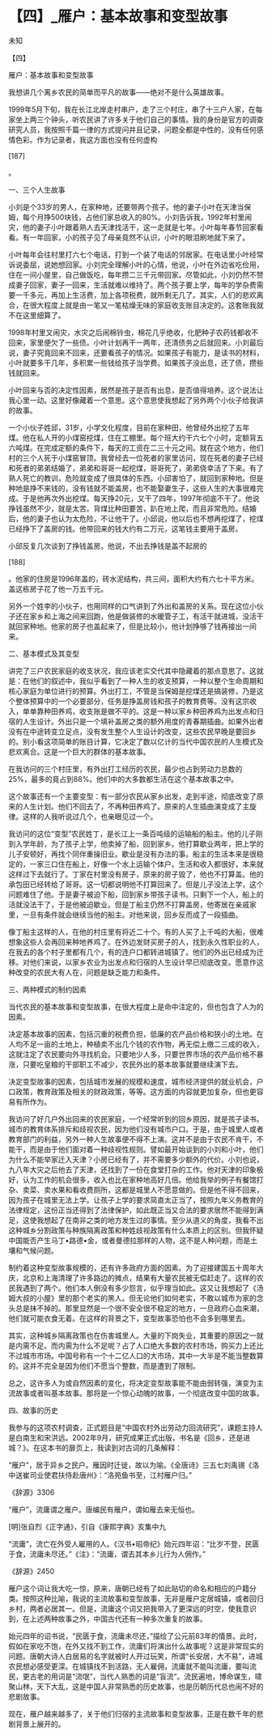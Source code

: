 # 【四】_雁户：基本故事和变型故事

未知

【四】

雁户：基本故事和变型故事

我想讲几个离乡农民的简单而平凡的故事——绝对不是什么英雄故事。

1999年5月下旬，我在长江北岸走村串户，走了三个村庄，串了十三户人家，在每家坐上两三个钟头，听农民讲了许多关于他们自己的事情。我的身份是官方的调查研究人员，我按照千篇一律的方式提问并且记录，问题全都是中性的，没有任何感情色彩。作为记录者，我这方面也没有任何虚构

[187]

。

一、三个人生故事

小刘是个33岁的男人，在家种地，还要带两个孩子。他的妻子小叶在天津当保姆，每个月挣500块钱，占他们家总收入的80%。小刘告诉我，1992年村里闹灾，他的妻子小叶跟着熟人去天津找活干，这一走就是七年。小叶每年春节回家看看。有一年回家，小的孩子见了母亲竟然不认识，小叶的眼泪刷地就下来了。

小叶每年会往村里打六七个电话，打到一个装了电话的邻居家。在电话里小叶经常诉说委屈，说她想回家。小刘完全理解小叶的心情，他说，小叶在外边省吃俭用，住在一间小屋里，自己做饭吃，每年攒二三千元带回家。尽管如此，小刘仍然不赞成妻子回家，妻子一回来，生活就难以维持了。两个孩子要上学，每年的学杂费需要一千多元，再加上生活费，加上各项税费，就所剩无几了。其实，人们的悲欢离合，在很大程度上就是由一笔又一笔枯燥无味的家庭收支账目决定的。这套账我就不在这里细算了。

1998年村里又闹灾，水灾之后闹棉铃虫，棉花几乎绝收，化肥种子农药钱都收不回来，家里便欠了一些债。小叶计划再干一两年，还清债务之后就回来。小刘最后说，妻子究竟回来不回来，还要看孩子的情况。如果孩子有能力，是读书的材料，小叶就要多干几年，多积累一些钱给孩子当学费。如果孩子没出息，还了债，攒些钱就回来。

小叶回来与否的决定性因素，居然是孩子是否有出息，是否值得培养。这个说法让我心里一动。这里好像藏着一个意思。这个意思使我想起了另外两个小伙子给我讲的故事。

一个小伙子姓邱，31岁，小学文化程度，目前在家种田，他曾经外出挖了五年煤。他在私人开的小煤窑挖煤，住在工棚里。每个班大约干六七个小时，定额背五六吨煤。在完成定额的条件下，每天的工资在二三十元之间。就在这个地方，他们村的三个人死于小煤窑冒顶。我曾经去一位死者的家里访问，现在死者的妻子已经和死者的弟弟结婚了，弟弟和哥哥一起挖煤，哥哥死了，弟弟侥幸活了下来。有了熟人死亡的教训，危险就变成了很具体的东西。小邱害怕了，就回到家种地。但是种地是挣不来钱的，没有钱就不能盖房，也不能娶妻生子，这些人生的大事很难完成。于是他再次外出挖煤。每天挣20元，又干了四年，1997年彻底不干了。他说挣钱虽然不少，就是太苦。背煤比种田要苦，趴在地上爬，而且非常危险。结婚后，他的妻子也认为太危险，不让他干了。小邱说，他以后也不想再挖煤了，挖煤已经挣下了盖房的钱。他带回来的钱大约有二万元，这笔钱主要用于盖房。

小邱反复几次谈到了挣钱盖房。他说，不出去挣钱是盖不起房的

[188]

。他家的住房是1996年盖的，砖水泥结构，共三间，面积大约有六七十平方米。盖这栋房子花了他一万五千元。

另外一个姓李的小伙子，也用同样的口气讲到了外出和盖房的关系。现在这位小伙子还在家乡和上海之间来回跑，他是做装修的水暖管子工，有活干就进城，没活干就回家种地。他家的房子也盖起来了，但是比较小，他计划挣够了钱再接出一间来。

二、基本模式及其变型

讲完了三户农民家庭的收支状况，我应该老实交代其中隐藏着的那点意思了。这就是：在他们的叙述中，我似乎看到了一种人生的收支预算，一种以整个生命周期和核心家庭为单位进行的预算。外出打工，不管是当保姆是挖煤还是搞装修，乃是这个整体预算中的一个必要部分，任务是挣盖房钱和孩子的教育费等。没有这宗收入，单单靠种田养鸡，收支账是做不平的。这是一种以家乡种田养鸡为出发点和归宿的人生设计。外出只是一个填补盖房之类的额外用度的青春期插曲。如果外出者没有在中途转变立足点，没有发生整个人生设计的改变，这些农民早晚是要回乡的。别小看这项简单的账目计算，它决定了数以亿计的当代中国农民的人生模式及悲欢离合。这是一个巨大的群体的基本故事。

在我访问的三个村庄里，有外出打工经历的农民，最少也占到劳动力总数的25%，最多的竟占到88%。他们中的大多数都生活在这个基本故事之中。

这个故事还有一个主要变型：有一部分农民从家乡出发，走到半途，彻底改变了原来的人生计划。他们不回去了，不再种田养鸡了。原来的人生插曲演变成了主旋律。这样的人我听说过几个，也亲眼见过一个。

我访问的这位“变型”农民姓丁，是长江上一条百吨级的运输船的船主。他的儿子刚到入学年龄，为了孩子上学，他卖掉了船，回到家乡。他打算歇业两年，把上学的儿子安顿好，再找个同伴重操旧业。歇业是没有办法的事。船主的生活本来是很稳定的，一家三口住在船上，好像一个水上运输个体户。生活和收入都很好，本来就这样过下去就行了。丁家在村里没有房子，原来的房子毁了，他也不打算盖。他的承包田已经转给了哥哥。这一切都说明他不打算回来了。但是儿子没法上学，这个问题难住了他。于是妻子被迫下船，回到家乡带孩子读书。只剩下一个人，船上的活就没法干了，于是他被迫歇业。但是丁船主仍然不打算盖房，他寄居在亲戚家里，一旦有条件就会继续当他的船主。对他来说，回乡反而成了一段插曲。

像丁船主这样的人，在他的村庄里有将近二十个。有的人买了上千吨的大船，很难想象这些人会再回来种地养鸡了。在外边发财买房子的人，找到永久性职业的人，在我去的各个村子里都有几个，有的连户口都转进城镇了。他们的外出已经成为迁移。对他们来说，以家乡农业为出发点和归宿的人生设计早已彻底改变。愿意作这种改变的农民大有人在，问题是缺乏能力和条件。

三、两种模式的制约因素

当代农民的基本故事和变型故事，在很大程度上是命中注定的，但也包含了人为的因素。

决定基本故事的因素，包括沉重的税费负担，低廉的农产品价格和狭小的土地。在人均不足一亩的土地上，种植卖不出几个钱的农作物，再无偿上缴二三成的收入，这就注定了农民要向外寻找机会。只要地少人多，只要世界市场的农产品价格不暴涨，只要吃皇粮的干部职工不减少，农民外出的基本故事就要继续演下去。

决定变型故事的因素，包括城市发展的规模和速度，城市经济提供的就业机会，户口政策，教育政策及相关的财政政策，等等。这方面的内容就更加复杂，但也更容易有所作为。

我访问了好几户外出回来的农民家庭，一个经常听到的回乡原因，就是孩子读书。城市的教育体系排斥和歧视农民，因为他们没有城市户口。于是，由于城里人或者教育部门的利益，另外一种人生故事便不得不上演。这并不是由于农民不肯干，不能干，而是由于他们面对着一种歧视性规则。譬如最开始谈到的小刘和小叶，他们为什么不能举家迁入天津？小房已经有了，并不需要多少额外的代价。小刘也说，九八年大灾之后他去了天津，还找到了一份在食堂打杂的工作。他对天津的印象极好，认为工作的机会很多，收入也比在家种地高好几倍。他给我举的例子有餐馆打杂、卖菜、卖水果和看收费厕所，这都是城里人不愿意做的。但是他不得不回来，因为孩子在城里无法上学。让孩子上学的要求简直太正当了，按照九年义务教育的法律规定，这份正当还得到了法律保护，如此既正当又合法的要求居然不能得到满足，这使我想起了在南非之类的地方发生过的事情。至少从道义的角度，我看不出这种城乡分割政策与种族隔离政策和种姓歧视政策有什么本质上的区别。但我怀疑中国能否产生马丁•路德•金，或者曼德拉那样的人物，这不是人种问题，而是土壤和气候问题。

制约着这种变型故事规模的，还有许多政府方面的因素。为了迎接建国五十周年大庆，北京和上海清理了许多路边的摊点，结果有大量农民被无偿赶走了。这样的农民我遇到了两个。他们本人倒没有多少怨言，似乎理当如此。这又让我想起了《汤姆大叔的小屋》里的那个老实的黑人。但无论他们如何老实，不敢以城市为家的念头总是抹不掉的。那里显然是一个很不安全很不稳定的地方，一旦政府心血来潮，他们就可能衣食无着。在这样的背景之下，变型故事恐怕也不会多到哪里去。

其实，这种城乡隔离政策也在伤害城里人。大量的下岗失业，其重要的原因之一就是内需不足。而内需为什么不足呢？占了人口绝大多数的农村市场，购买力上还比不过城市市场。中国号称有一个十二亿人口的大市场，其中一大半是不能当整数算的。这并不完全是因为他们不愿当个整数，而是遭到了限制。

总之，这许多人为或自然因素的变化，将决定变型故事能不能由弱转强，演变为主流故事或者叫基本故事。那将是一个惊心动魄的故事，一个彻底改变中国的故事。

四、故事的历史

我参与的这项农村调查，正式题目是“中国农村外出劳动力回流研究”，课题主持人是白南生和宋洪远。2002年9月，研究成果正式出版，书名是《回乡，还是进城？》。在这本书的扉页上，我读到对古词的几条解释：

“雁户”，居于异乡之民户。雁因时迁徙，故以为喻。《全唐诗》三五七刘禹锡《洛中送崔司业使君扶侍赴唐州》：“洛苑鱼书至，江村雁户归。”

《辞源》3306

“雁户”，流庸谓之雁户。唐编民有雁户，谓如雁去来无恒也。

[明]张自烈《正字通》，引自《康熙字典》亥集中九

“流庸”，流亡在外受人雇用的人。《汉书•昭帝纪》始元四年诏：“比岁不登，民匮于食，流庸未尽还。”《注》：“流庸，谓去其本乡儿行为人佣作。”

《辞源》2450

雁户这个词让我大吃一惊，原来，唐朝已经有了如此贴切的命名和相应的户籍分类。按照这种比喻，我说的主流故事和变型故事，无非是雁户定居城镇，或者回归乡村，两者必居其一。但是，流庸这个词又把我带入了更深远的时空，使我意识到，在上述两种故事之外，中国古代还有一种多次重复的故事。

始元四年的诏书说，“民匮于食，流庸未尽还，”描绘了公元前83年的情景。此时，假如在家吃不饱，在外又找不到工作，流庸们将演出什么故事呢？这是非常现实的问题。唐朝大诗人白居易的名字就被时人开过玩笑，所谓“长安居，大不易”，进城农民想必感受更深。在城镇找不到活路，无人雇佣，流庸就不能叫流庸，要叫流民，更古老的用词是“流氓”，当代人熟悉的词是“盲流”。流民遍地，博命谋生，啸聚山林，天下大乱，这是中国人非常熟悉的历史故事，也是历朝历代总也闹不好的悲剧故事。

现在，雁户越来越多了，关于他们归宿的主流故事和变型故事，正是在数千年的悲剧背景上展开的。